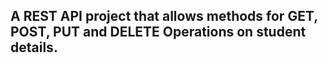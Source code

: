 ## A REST API  project that allows methods for GET, POST, PUT and DELETE Operations on student details.

